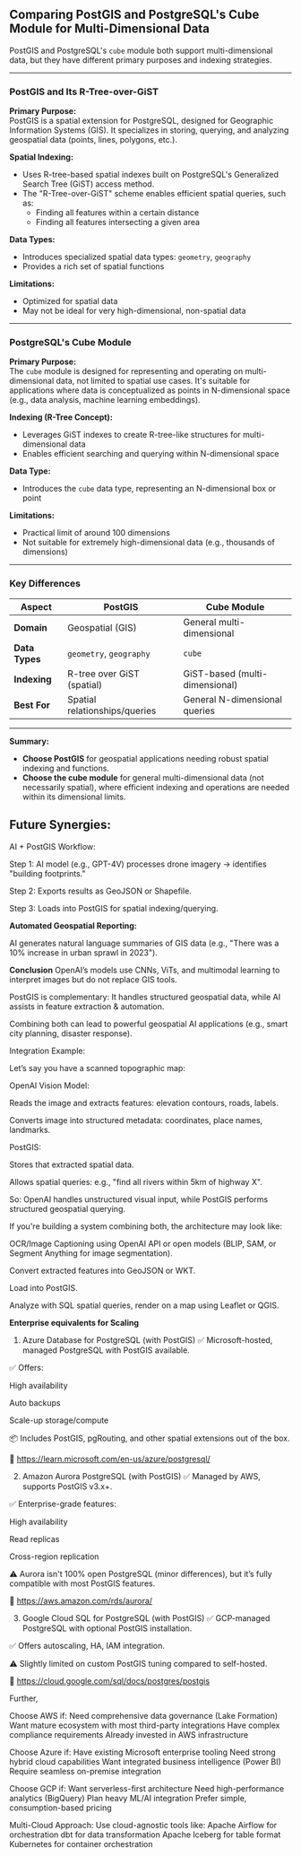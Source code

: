 
## Comparing PostGIS and PostgreSQL's Cube Module for Multi-Dimensional Data

PostGIS and PostgreSQL's `cube` module both support multi-dimensional data, but they have different primary purposes and indexing strategies.

---

### PostGIS and Its R-Tree-over-GiST

**Primary Purpose:**  
PostGIS is a spatial extension for PostgreSQL, designed for Geographic Information Systems (GIS). It specializes in storing, querying, and analyzing geospatial data (points, lines, polygons, etc.).

**Spatial Indexing:**  
- Uses R-tree-based spatial indexes built on PostgreSQL's Generalized Search Tree (GiST) access method.
- The "R-Tree-over-GiST" scheme enables efficient spatial queries, such as:
    - Finding all features within a certain distance
    - Finding all features intersecting a given area

**Data Types:**  
- Introduces specialized spatial data types: `geometry`, `geography`
- Provides a rich set of spatial functions

**Limitations:**  
- Optimized for spatial data
- May not be ideal for very high-dimensional, non-spatial data

---

### PostgreSQL's Cube Module

**Primary Purpose:**  
The `cube` module is designed for representing and operating on multi-dimensional data, not limited to spatial use cases. It's suitable for applications where data is conceptualized as points in N-dimensional space (e.g., data analysis, machine learning embeddings).

**Indexing (R-Tree Concept):**  
- Leverages GiST indexes to create R-tree-like structures for multi-dimensional data
- Enables efficient searching and querying within N-dimensional space

**Data Type:**  
- Introduces the `cube` data type, representing an N-dimensional box or point

**Limitations:**  
- Practical limit of around 100 dimensions
- Not suitable for extremely high-dimensional data (e.g., thousands of dimensions)

---

### Key Differences

| Aspect             | PostGIS                        | Cube Module                  |
|--------------------|-------------------------------|------------------------------|
| **Domain**         | Geospatial (GIS)              | General multi-dimensional    |
| **Data Types**     | `geometry`, `geography`       | `cube`                       |
| **Indexing**       | R-tree over GiST (spatial)    | GiST-based (multi-dimensional)|
| **Best For**       | Spatial relationships/queries  | General N-dimensional queries |

---

**Summary:**  
- **Choose PostGIS** for geospatial applications needing robust spatial indexing and functions.
- **Choose the cube module** for general multi-dimensional data (not necessarily spatial), where efficient indexing and operations are needed within its dimensional limits.


## Future Synergies:

AI + PostGIS Workflow:

Step 1: AI model (e.g., GPT-4V) processes drone imagery → identifies "building footprints."

Step 2: Exports results as GeoJSON or Shapefile.

Step 3: Loads into PostGIS for spatial indexing/querying.

**Automated Geospatial Reporting:**  

AI generates natural language summaries of GIS data (e.g., "There was a 10% increase in urban sprawl in 2023").

**Conclusion**
OpenAI’s models use CNNs, ViTs, and multimodal learning to interpret images but do not replace GIS tools.

PostGIS is complementary: It handles structured geospatial data, while AI assists in feature extraction & automation.

Combining both can lead to powerful geospatial AI applications (e.g., smart city planning, disaster response).

Integration Example:

Let’s say you have a scanned topographic map:

OpenAI Vision Model:

Reads the image and extracts features: elevation contours, roads, labels.

Converts image into structured metadata: coordinates, place names, landmarks.

PostGIS:

Stores that extracted spatial data.

Allows spatial queries: e.g., "find all rivers within 5km of highway X".

So: OpenAI handles unstructured visual input, while PostGIS performs structured geospatial querying.

If you're building a system combining both, the architecture may look like:

OCR/Image Captioning using OpenAI API or open models (BLIP, SAM, or Segment Anything for image segmentation).

Convert extracted features into GeoJSON or WKT.

Load into PostGIS.

Analyze with SQL spatial queries, render on a map using Leaflet or QGIS.

**Enterprise equivalents for Scaling**

1. Azure Database for PostgreSQL (with PostGIS)
✅ Microsoft-hosted, managed PostgreSQL with PostGIS available.

✅ Offers:

High availability

Auto backups

Scale-up storage/compute

📦 Includes PostGIS, pgRouting, and other spatial extensions out of the box.

🔗 https://learn.microsoft.com/en-us/azure/postgresql/

2. Amazon Aurora PostgreSQL (with PostGIS)
✅ Managed by AWS, supports PostGIS v3.x+.

✅ Enterprise-grade features:

High availability

Read replicas

Cross-region replication

⚠️ Aurora isn't 100% open PostgreSQL (minor differences), but it’s fully compatible with most PostGIS features.

🔗 https://aws.amazon.com/rds/aurora/

3. Google Cloud SQL for PostgreSQL (with PostGIS)
✅ GCP-managed PostgreSQL with optional PostGIS installation.

✅ Offers autoscaling, HA, IAM integration.

⚠️ Slightly limited on custom PostGIS tuning compared to self-hosted.

🔗 https://cloud.google.com/sql/docs/postgres/postgis 

Further, 

Choose AWS if:
Need comprehensive data governance (Lake Formation)
Want mature ecosystem with most third-party integrations
Have complex compliance requirements
Already invested in AWS infrastructure

Choose Azure if:
Have existing Microsoft enterprise tooling
Need strong hybrid cloud capabilities
Want integrated business intelligence (Power BI)
Require seamless on-premise integration

Choose GCP if:
Want serverless-first architecture
Need high-performance analytics (BigQuery)
Plan heavy ML/AI integration
Prefer simple, consumption-based pricing

Multi-Cloud Approach: Use cloud-agnostic tools like:
Apache Airflow for orchestration
dbt for data transformation
Apache Iceberg for table format
Kubernetes for container orchestration
